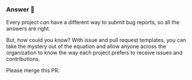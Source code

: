 ### Answer :crystal_ball:

Every project _can_ have a different way to submit bug reports, so all the answers are right. 

But, how could you know? With issue and pull request templates, you can take the mystery out of the equation and allow anyone across the organization to know the way each project prefers to receive issues and contributions.

Please merge this PR.